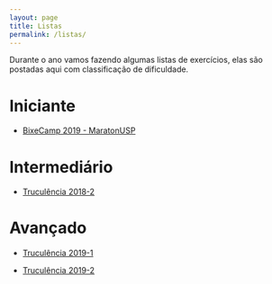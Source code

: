 ```yaml
---
layout: page
title: Listas
permalink: /listas/
---
```


Durante o ano vamos fazendo algumas listas de exercícios, elas são postadas aqui com classificação de dificuldade.

# Iniciante

- [BixeCamp 2019 - MaratonUSP](https://docs.google.com/spreadsheets/d/1Ha2l82K29LeH0M6Q6dp5xnv22dng39XYRwq-eQgJYWg/edit#gid=0)

# Intermediário

- [Truculência 2018-2](https://docs.google.com/spreadsheets/d/149wEP7dbO9pUzJ_306oDOsf_t9ST9ZKqEIg6i7VIzcI/edit?usp=sharing)

# Avançado

- [Truculência 2019-1](https://docs.google.com/spreadsheets/d/1kH2y00aSOZ-fm0ic9nejHdehzqmZbiqtc1R_y0gmLkA/edit?usp=sharing)

- [Truculência 2019-2](https://docs.google.com/spreadsheets/d/1Bw5CsFnGFN5c4UHx7Ncrq5ZHsN9h80fayY3Rzc467QY/edit?usp=sharing)
